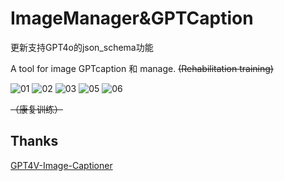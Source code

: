 # ImageManager&GPTCaption

更新支持GPT4o的json_schema功能  

A tool for image GPTcaption 和 manage.  ~~(Rehabilitation training)~~  

![01](https://github.com/user-attachments/assets/2426167d-9b22-47ea-b2e4-2b3756ad61d7)
![02](https://github.com/user-attachments/assets/a39ff706-e6d7-49c2-8fb2-fecc6b0d2ab6)
![03](https://github.com/user-attachments/assets/b79798ce-102c-4418-9dd2-2b319d5ed763)
![05](https://github.com/user-attachments/assets/5df62905-382a-4a1a-8ba7-f9891a6ac879)
![06](https://github.com/user-attachments/assets/a24ddda5-486c-4430-9c4d-0e9f98fc7d60)

~~（康复训练）~~  

## Thanks  
[GPT4V-Image-Captioner](https://github.com/jiayev/GPT4V-Image-Captioner)
